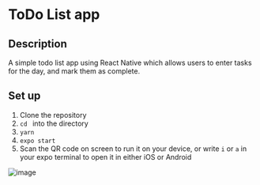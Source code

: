 # ToDo List app 

## Description
A simple todo list app using React Native which allows users to enter tasks for the day, and mark them as complete.

## Set up
1. Clone the repository
2. `cd ` into the directory
3. `yarn`
4. `expo start`
5. Scan the QR code on screen to run it on your device, or write `i` or `a` in your expo terminal to open it in either iOS or Android

![image](https://user-images.githubusercontent.com/67940459/199896235-0cab7f71-599f-464e-9f0a-b932ddd3b9ad.png)


